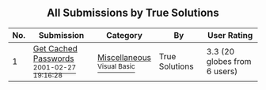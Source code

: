 ﻿<div align="center">

## All Submissions by True Solutions

</div>

No.  | Submission | Category | By   | User Rating
---- | ---------- | -------- | ---- | -----------
1 | [Get Cached Passwords<br /><sup>2001-02-27 19:16:28</sup>](https://github.com/Planet-Source-Code/true-solutions-get-cached-passwords__1-11058) | [Miscellaneous<br /><sup>Visual Basic</sup>](../ByCategory/miscellaneous__1-1.md) | True Solutions | 3.3 (20 globes from 6 users)
